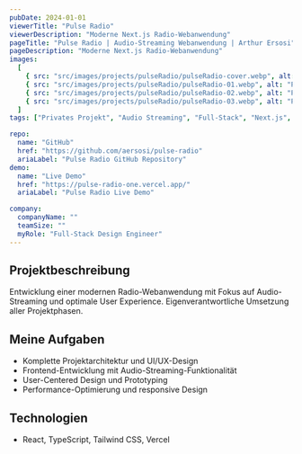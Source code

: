 ```yaml
---
pubDate: 2024-01-01
viewerTitle: "Pulse Radio"
viewerDescription: "Moderne Next.js Radio-Webanwendung"
pageTitle: "Pulse Radio | Audio-Streaming Webanwendung | Arthur Ersosi"
pageDescription: "Moderne Next.js Radio-Webanwendung"
images:
  [
    { src: "src/images/projects/pulseRadio/pulseRadio-cover.webp", alt: "Pulse Radio App Coverbild" },
    { src: "src/images/projects/pulseRadio/pulseRadio-01.webp", alt: "Pulse Radio Player" },
    { src: "src/images/projects/pulseRadio/pulseRadio-02.webp", alt: "Pulse Radio Stationsauswahl" },
    { src: "src/images/projects/pulseRadio/pulseRadio-03.webp", alt: "Pulse Radio Einstellungen" },
  ]
tags: ["Privates Projekt", "Audio Streaming", "Full-Stack", "Next.js", "React", "Frontend-Entwicklung"]

repo:
  name: "GitHub"
  href: "https://github.com/aersosi/pulse-radio"
  ariaLabel: "Pulse Radio GitHub Repository"
demo:
  name: "Live Demo"
  href: "https://pulse-radio-one.vercel.app/"
  ariaLabel: "Pulse Radio Live Demo"

company:
  companyName: ""
  teamSize: ""
  myRole: "Full-Stack Design Engineer"
---
```


## Projektbeschreibung

Entwicklung einer modernen Radio-Webanwendung mit Fokus auf Audio-Streaming und optimale User Experience.
Eigenverantwortliche Umsetzung aller Projektphasen.

## Meine Aufgaben

- Komplette Projektarchitektur und UI/UX-Design
- Frontend-Entwicklung mit Audio-Streaming-Funktionalität
- User-Centered Design und Prototyping
- Performance-Optimierung und responsive Design

## Technologien

- React, TypeScript, Tailwind CSS, Vercel
